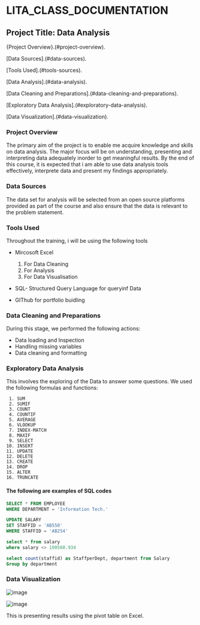 # LITA_CLASS_DOCUMENTATION
## Project Title: Data Analysis

{Project Overview}.(#project-overview).

[Data Sources].(#data-sources).

[Tools Used].(#tools-sources).

[Data Analysis].(#data-analysis).

[Data Cleaning and Preparations].(#data-cleaning-and-preparations).

[Exploratory Data Analysis].(#exploratory-data-analysis).

[Data Visualization].(#data-visualization).

### Project Overview
The primary aim of the project is to enable me acquire knowledge and skills on data analysis. The major focus will be on understanding, presenting and interpreting data adequately inorder to get meaningful results. By the end of this course, it is expected that i am able to use data analysis tools effectively, interprete data and present my findings appropriately.

### Data Sources
The data set for analysis will be selected from an open source platforms provided as part of the course and also ensure that the data is relevant to the problem statement.

### Tools Used
Throughout the training, i will be using the following tools

- Mircosoft Excel

     1. For Data Cleaning
     2. For Analysis
     3. For Data Visualisation
   
- SQL- Structured Query Language for queryinf Data

- GIThub for portfolio buidling

### Data Cleaning and Preparations
During this stage, we performed the following actions: 

- Data loading and Inspection
- Handling missing variables
- Data cleaning and formatting

### Exploratory Data Analysis
This involves the exploring of the Data to answer some questions. 
We used the following formulas and functions:

     1. SUM
     2. SUMIF
     3. COUNT
     4. COUNTIF
     5. AVERAGE
     6. VLOOKUP
     7. INDEX-MATCH
     8. MAXIF
     9. SELECT
    10. INSERT
    11. UPDATE
    12. DELETE
    13. CREATE
    14. DROP
    15. ALTER
    16. TRUNCATE

#### The following are examples of SQL codes

```SQL
SELECT * FROM EMPLOYEE
WHERE DEPARTMENT = 'Information Tech.'
```

```SQL
UPDATE SALARY
SET STAFFID = 'AB550'
WHERE STAFFID = 'AB254'
```

```SQL
select * from salary
where salary <> 100560.934
```

```SQL
select count(staffid) as StaffperDept, department from Salary
Group by department
```

### Data Visualization


![image](https://github.com/user-attachments/assets/28dddce5-7c38-4eef-9a42-03a7f8409647)


![image](https://github.com/user-attachments/assets/9ca3ffe8-6943-41bd-94c2-2544557c07be)

This is presenting results using the pivot table on Excel.
